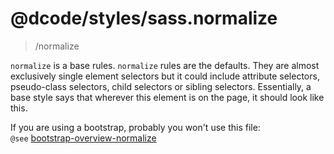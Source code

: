 # @dcode/styles/sass.normalize
> /normalize

`normalize` is a base rules. `normalize` rules are the defaults.
They are almost exclusively single element selectors but it
could include attribute selectors,
pseudo-class selectors, child selectors or sibling selectors.
Essentially, a base style says that wherever this element is
on the page, it should look like this.


If you are using a bootstrap, probably you won't use this file: <br/>
`@see` [bootstrap-overview-normalize](https://getbootstrap.com/docs/3.3/css/#overview-normalize)
